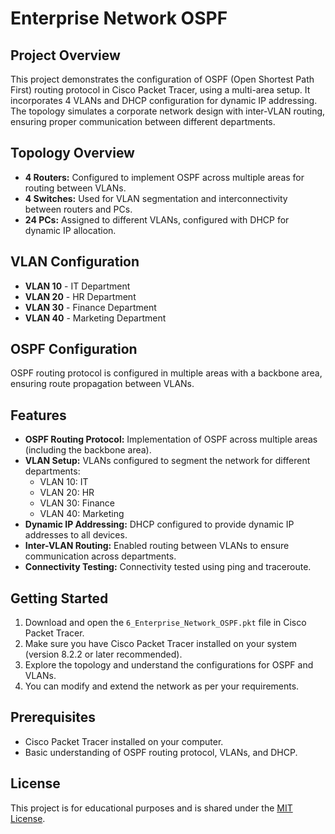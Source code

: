 # Enterprise Network OSPF

## Project Overview
This project demonstrates the configuration of OSPF (Open Shortest Path First) routing protocol in Cisco Packet Tracer, using a multi-area setup. It incorporates 4 VLANs and DHCP configuration for dynamic IP addressing. The topology simulates a corporate network design with inter-VLAN routing, ensuring proper communication between different departments.

## Topology Overview
- **4 Routers:** Configured to implement OSPF across multiple areas for routing between VLANs.
- **4 Switches:** Used for VLAN segmentation and interconnectivity between routers and PCs.
- **24 PCs:** Assigned to different VLANs, configured with DHCP for dynamic IP allocation.

## VLAN Configuration
- **VLAN 10** - IT Department  
- **VLAN 20** - HR Department  
- **VLAN 30** - Finance Department  
- **VLAN 40** - Marketing Department  

## OSPF Configuration
OSPF routing protocol is configured in multiple areas with a backbone area, ensuring route propagation between VLANs.

## Features
- **OSPF Routing Protocol:** Implementation of OSPF across multiple areas (including the backbone area).
- **VLAN Setup:** VLANs configured to segment the network for different departments:
  - VLAN 10: IT  
  - VLAN 20: HR  
  - VLAN 30: Finance  
  - VLAN 40: Marketing  
- **Dynamic IP Addressing:** DHCP configured to provide dynamic IP addresses to all devices.
- **Inter-VLAN Routing:** Enabled routing between VLANs to ensure communication across departments.
- **Connectivity Testing:** Connectivity tested using ping and traceroute.

## Getting Started
1. Download and open the `6_Enterprise_Network_OSPF.pkt` file in Cisco Packet Tracer.
2. Make sure you have Cisco Packet Tracer installed on your system (version 8.2.2 or later recommended).
3. Explore the topology and understand the configurations for OSPF and VLANs.
4. You can modify and extend the network as per your requirements.

## Prerequisites
- Cisco Packet Tracer installed on your computer.
- Basic understanding of OSPF routing protocol, VLANs, and DHCP.

## License
This project is for educational purposes and is shared under the [MIT License](https://opensource.org/licenses/MIT).
